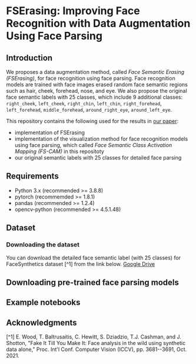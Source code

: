 # FSErasing: Improving Face Recognition with Data Augmentation Using Face Parsing

## Introduction
We proposes a data augmentation method, called *Face Semantic Erasing (FSErasing)*, for face recognition using face parsing.
Face recognition models are trained with face images erased random face semantic regions such as hair, cheek, forehead, nose, and eye.
We also propose the original face semantic labels with 25 classes, which include 9 additional classes: ``right_cheek``, ``left_cheek``, ``right_chin``, ``left_chin``, ``right_forehead``, ``left_forehead``, ``middle_forehead``, ``around_right_eye``, ``around_left_eye``.

This repository contains the following used for the results in [our paper]():
- implementation of FSErasing
- implementation of the visualization method for face recognition models using face parsing, which called *Face Semantic Class Activation Mapping (FS-CAM)* in this repositoty
- our original semantic labels with 25 classes for detailed face parsing

## Requirements
- Python 3.x (recommended >= 3.8.8)
- pytorch (recommemded >= 1.8.1)
- pandas (recommended >= 1.2.4)
- opencv-python (recommended >= 4.5.1.48) 

## Dataset
### Downloading the dataset
You can download the detailed face semantic label (with 25 classes) for FaceSynthetics dataset [^1] from the link below.
[Google Drive]()



## Downloading pre-trained face parsing models

## Example notebooks

## Acknowledgments


[^1] E. Wood, T. Baltrusaitis, C. Hewitt, S. Dziadzio, T.J. Cashman, and J. Shotton, "Fake It Till You Make It: Face analysis in the wild using synthetic data alone," Proc. Int'l Conf. Computer Vision (ICCV), pp. 3681--3691, Oct. 2021.
